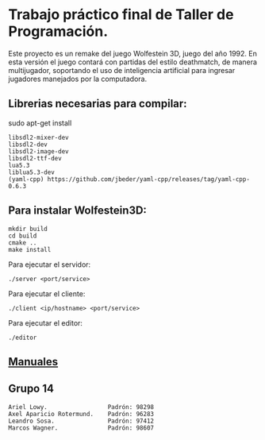 # Trabajo práctico final de Taller de Programación.

Este proyecto es un remake del juego Wolfestein 3D, juego del año 1992.
En esta versión el juego contará con partidas del estilo deathmatch, de manera multijugador, soportando el uso de inteligencia artificial para ingresar jugadores manejados por la computadora.

## Librerias necesarias para compilar:
sudo apt-get install 

	libsdl2-mixer-dev
	libsdl2-dev 
	libsdl2-image-dev
	libsdl2-ttf-dev
	lua5.3
	liblua5.3-dev
	(yaml-cpp) https://github.com/jbeder/yaml-cpp/releases/tag/yaml-cpp-0.6.3

## Para instalar Wolfestein3D:
	
	mkdir build
	cd build
	cmake ..
	make install
	
Para ejecutar el servidor:
	
	./server <port/service>
	
Para ejecutar el cliente:

	./client <ip/hostname> <port/service>

Para ejecutar el editor:
	
	./editor 

## [Manuales](https://drive.google.com/drive/folders/1VW-EPqXIucWQge4ju8_OZWhA2whqlhI9?usp=sharing)

## Grupo 14

    Ariel Lowy.                 Padrón: 98298
    Axel Aparicio Rotermund.    Padrón: 96283
    Leandro Sosa.               Padrón: 97412
    Marcos Wagner.              Padrón: 98607
